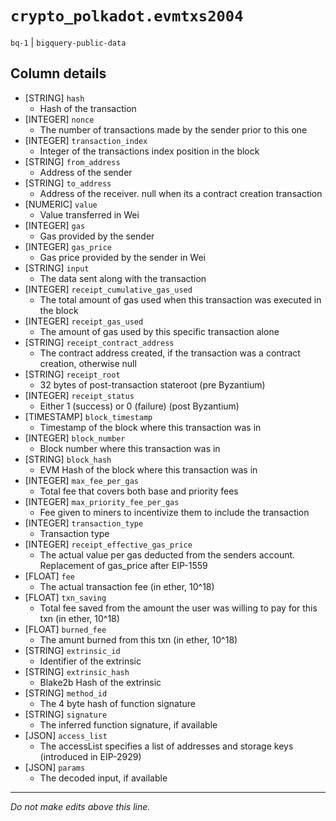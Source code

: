 # `crypto_polkadot.evmtxs2004`
`bq-1` | `bigquery-public-data`

## Column details
* [STRING]    `hash`
  - Hash of the transaction
* [INTEGER]   `nonce`
  - The number of transactions made by the sender prior to this one
* [INTEGER]   `transaction_index`
  - Integer of the transactions index position in the block
* [STRING]    `from_address`
  - Address of the sender
* [STRING]    `to_address`
  - Address of the receiver. null when its a contract creation transaction
* [NUMERIC]   `value`
  - Value transferred in Wei
* [INTEGER]   `gas`
  - Gas provided by the sender
* [INTEGER]   `gas_price`
  - Gas price provided by the sender in Wei
* [STRING]    `input`
  - The data sent along with the transaction
* [INTEGER]   `receipt_cumulative_gas_used`
  - The total amount of gas used when this transaction was executed in the block
* [INTEGER]   `receipt_gas_used`
  - The amount of gas used by this specific transaction alone
* [STRING]    `receipt_contract_address`
  - The contract address created, if the transaction was a contract creation, otherwise null
* [STRING]    `receipt_root`
  - 32 bytes of post-transaction stateroot (pre Byzantium)
* [INTEGER]   `receipt_status`
  - Either 1 (success) or 0 (failure) (post Byzantium)
* [TIMESTAMP] `block_timestamp`
  - Timestamp of the block where this transaction was in
* [INTEGER]   `block_number`
  - Block number where this transaction was in
* [STRING]    `block_hash`
  - EVM Hash of the block where this transaction was in
* [INTEGER]   `max_fee_per_gas`
  - Total fee that covers both base and priority fees
* [INTEGER]   `max_priority_fee_per_gas`
  - Fee given to miners to incentivize them to include the transaction
* [INTEGER]   `transaction_type`
  - Transaction type
* [INTEGER]   `receipt_effective_gas_price`
  - The actual value per gas deducted from the senders account. Replacement of gas_price after EIP-1559
* [FLOAT]     `fee`
  - The actual transaction fee (in ether, 10^18)
* [FLOAT]     `txn_saving`
  - Total fee saved from the amount the user was willing to pay for this txn (in ether, 10^18)
* [FLOAT]     `burned_fee`
  - The amunt burned from this txn (in ether, 10^18)
* [STRING]    `extrinsic_id`
  - Identifier of the extrinsic
* [STRING]    `extrinsic_hash`
  - Blake2b Hash of the extrinsic
* [STRING]    `method_id`
  - The 4 byte hash of function signature
* [STRING]    `signature`
  - The inferred function signature, if available
* [JSON]      `access_list`
  - The accessList specifies a list of addresses and storage keys (introduced in EIP-2929)
* [JSON]      `params`
  - The decoded input, if available

-------------------------------------------------------------------------------
*Do not make edits above this line.*
